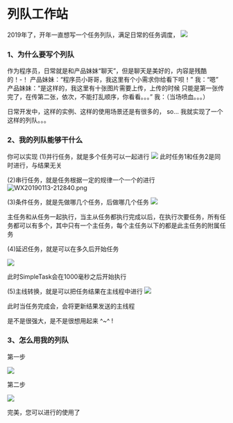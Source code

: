 
# 列队工作站

2019年了，开年一直想写一个任务列队，满足日常的任务调度，
![](https://upload-images.jianshu.io/upload_images/4717230-bb7fa3d8c701ef5e.jpg?imageMogr2/auto-orient/strip%7CimageView2/2/w/1240)

### 1、为什么要写个列队
作为程序员，日常就是和产品妹妹“聊天”，但是聊天是美好的，内容是残酷的！-！
产品妹妹：“程序员小哥哥，我这里有个小需求你给看下呗！”
我：“嗯”
产品妹妹：“是这样的，我这里有十张图片需要上传，上传的时候 只能是第一张传完了，在传第二张，依次，不能打乱顺序，你看看。。。”
我：（当场喷血。。。）

日常开发中，这样的实例、这样的使用场景还是有很多的，
so...
我就实现了一个这样的列队。。。

### 2、我的列队能够干什么
你可以实现
(1)并行任务，就是多个任务可以一起进行
![](https://upload-images.jianshu.io/upload_images/4717230-6a0bb4a9e7e339ca.png?imageMogr2/auto-orient/strip%7CimageView2/2/w/1240)
此时任务1和任务2是同时进行，与结果无关

(2)串行任务，就是任务根据一定的规律一个一个的进行
![WX20190113-212840.png](https://upload-images.jianshu.io/upload_images/4717230-b2c9de0adad55b47.png?imageMogr2/auto-orient/strip%7CimageView2/2/w/1240)

(3)条件任务，就是先做哪几个任务，后做哪几个任务
![](https://upload-images.jianshu.io/upload_images/4717230-bdc87401e8d0a6b9.png?imageMogr2/auto-orient/strip%7CimageView2/2/w/1240)

主任务和从任务一起执行，当主从任务都执行完成以后，在执行次要任务，所有任务都可以有多个，其中只有一个主任务，每个主任务以下的都是此主任务的附属任务

(4)延迟任务，就是可以在多久后开始任务

![](https://upload-images.jianshu.io/upload_images/4717230-763b34ecba071cbf.png?imageMogr2/auto-orient/strip%7CimageView2/2/w/1240)

此时SimpleTask会在1000毫秒之后开始执行

(5)主线转换，就是可以把任务结果在主线程中进行
![](https://upload-images.jianshu.io/upload_images/4717230-6b0e9cb41c5b5a91.png?imageMogr2/auto-orient/strip%7CimageView2/2/w/1240)

此时当任务完成会，会将更新结果发送的主线程

是不是很强大，是不是很想用起来 ^~^ !

### 3、怎么用我的列队
第一步

![](https://upload-images.jianshu.io/upload_images/4717230-b80fefe30e490621.png?imageMogr2/auto-orient/strip%7CimageView2/2/w/1240)

第二步

![](https://upload-images.jianshu.io/upload_images/4717230-a2fb89e1266468d1.png?imageMogr2/auto-orient/strip%7CimageView2/2/w/1240)

完美，您可以进行的使用了
